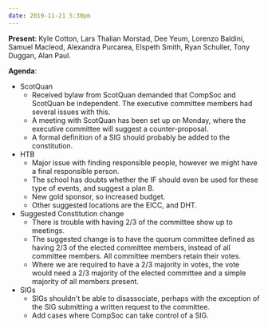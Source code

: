 ```yaml
---
date: 2019-11-21 5:30pm
---
```


**Present**:
Kyle Cotton, Lars Thalian Morstad, Dee Yeum, Lorenzo Baldini, Samuel Macleod, Alexandra Purcarea, Elspeth Smith, Ryan Schuller, Tony Duggan, Alan Paul.

**Agenda**:

- ScotQuan
  - Received bylaw from ScotQuan demanded that CompSoc and ScotQuan be independent. The executive committee members had several issues with this.
  - A meeting with ScotQuan has been set up on Monday, where the executive committee will suggest a counter-proposal.
  - A formal definition of a SIG should probably be added to the constitution.
- HTB
  - Major issue with finding responsible people, however we might have a final responsible person.
  - The school has doubts whether the IF should even be used for these type of events, and suggest a plan B.
  - New gold sponsor, so increased budget.
  - Other suggested locations are the EICC, and DHT.
- Suggested Constitution change
  - There is trouble with having 2/3 of the committee show up to meetings.
  - The suggested change is to have the quorum committee defined as having 2/3 of the elected committee members, instead of all committee members. All committee members retain their votes.
  - Where we are required to have a 2/3 majority in votes, the vote would need a 2/3 majority of the elected committee and a simple majority of all members present.
- SIGs
  - SIGs shouldn't be able to disassociate, perhaps with the exception of the SIG submitting a written request to the committee.
  - Add cases where CompSoc can take control of a SIG.

